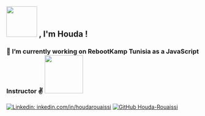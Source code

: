 ##  <img src="https://media.giphy.com/media/YPJ5gi3MZzSjhtQTIk/giphy.gif" width="80"> , I'm Houda !</h3>

### 🔭 I’m currently working on RebootKamp Tunisia as a JavaScript Instructor ✌️ <img src="https://media.giphy.com/media/TfSJ4EZlt6HKUCr7F2/giphy.gif" width="100"> 



[![Linkedin: inkedin.com/in/houdarouaissi](https://img.shields.io/badge/-inkedin.com/in/houdarouaissi-blue?style=flat-square&logo=Linkedin&logoColor=white&link=https://www.linkedin.com/in/inkedin.com/in/houdarouaissi/)](https://www.linkedin.com/in/inkedin.com/in/houdarouaissi/)
[![GitHub Houda-Rouaissi](https://img.shields.io/github/followers/Houda-Rouaissi?label=follow&style=social)](https://github.com/Houda-Rouaissi)

<!--
**Houda-Rouaissi/Houda-Rouaissi** is a ✨ _special_ ✨ repository because its `README.md` (this file) appears on your GitHub profile.

Here are some ideas to get you started:

- 🔭 I’m currently working on ...
- 🌱 I’m currently learning ...
- 👯 I’m looking to collaborate on ...
- 🤔 I’m looking for help with ...
- 💬 Ask me about ...
- 📫 How to reach me: ...
- 😄 Pronouns: ...
- ⚡ Fun fact: ...
-->
